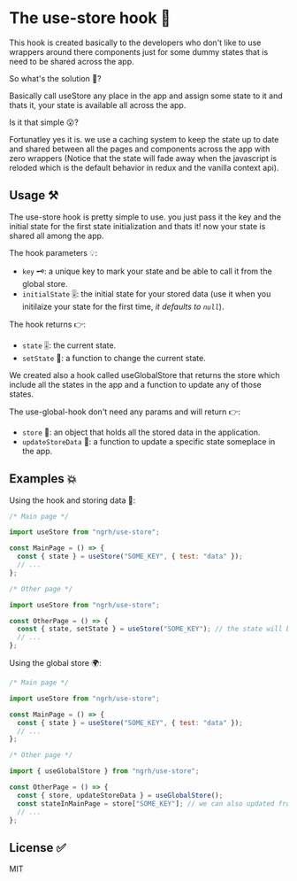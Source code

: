 # The use-store hook 🚀

This hook is created basically to the developers who don't like to use wrappers around there components just for some dummy states that is need to be shared across the app.

So what's the solution 🤔?

Basically call useStore any place in the app and assign some state to it and thats it, your state is available all across the app.

Is it that simple 😮?

Fortunatley yes it is. we use a caching system to keep the state up to date and shared between all the pages and components across the app with zero wrappers (Notice that the state will fade away when the javascript is reloded which is the default behavior in redux and the vanilla context api).

## Usage ⚒️

The use-store hook is pretty simple to use. you just pass it the key and the initial state for the first state initialization and thats it! now your state is shared all among the app.

The hook parameters 💡:

- `key` 🗝️: a unique key to mark your state and be able to call it from the global store.
- `initialState` 🎚️: the initial state for your stored data (use it when you initilaize your state for the first time, _it defaults to `null`_).

The hook returns 👉:

- `state` 🎚️: the current state.
- `setState` 🔗: a function to change the current state.

We created also a hook called useGlobalStore that returns the store which include all the states in the app and a function to update any of those states.

The use-global-hook don't need any params and will return 👉:

- `store` 🏪: an object that holds all the stored data in the application.
- `updateStoreData` 🔗: a function to update a specific state someplace in the app.

## Examples 💥

Using the hook and storing data 🧺:

```js
/* Main page */

import useStore from "ngrh/use-store";

const MainPage = () => {
  const { state } = useStore("SOME_KEY", { test: "data" });
  // ...
};

/* Other page */

import useStore from "ngrh/use-store";

const OtherPage = () => {
  const { state, setState } = useStore("SOME_KEY"); // the state will be avilable here to use and to update.
  // ...
};
```

Using the global store 🌍:

```js
/* Main page */

import useStore from "ngrh/use-store";

const MainPage = () => {
  const { state } = useStore("SOME_KEY", { test: "data" });
  // ...
};

/* Other page */

import { useGlobalStore } from "ngrh/use-store";

const OtherPage = () => {
  const { store, updateStoreData } = useGlobalStore();
  const stateInMainPage = store["SOME_KEY"]; // we can also updated from here and it will be updated in the Main Page
  // ...
};
```

## License ✅

MIT
